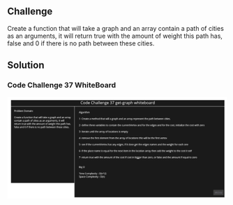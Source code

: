 ## Challenge

<!-- Description of the challenge -->

Create a function that will take a graph and an array contain a path of cities as an arguments, it will return true with the amount of weight this path has, false and 0 if there is no path between these cities.

## Solution

### Code Challenge 37 WhiteBoard

![Code Challenge 37 WhiteBoard](../../assets/CC37.jpg)
